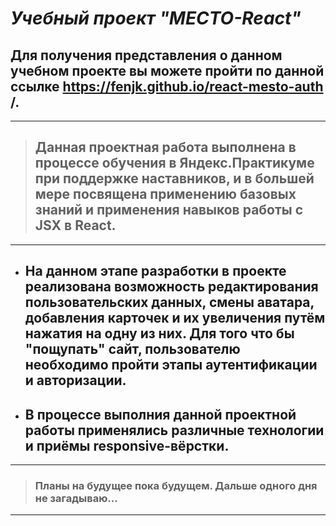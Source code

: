 # **_Учебный проект "МЕСТО-React"_**

## Для получения представления о данном учебном проекте вы можете пройти по данной ссылке https://fenjk.github.io/react-mesto-auth /.

___

> ## Данная проектная работа выполнена в процессе обучения в Яндекс.Практикуме при поддержке наставников, и в большей мере посвящена применению базовых знаний и применения навыков работы с JSX в React.

___

+ ## **На данном этапе разработки в проекте реализована возможность  редактирования пользовательских данных, смены аватара, добавления карточек и их увеличения путём нажатия на одну из них. Для того что бы "пощупать" сайт, пользователю необходимо пройти этапы аутентификации и авторизации.**

+ ## **В процессе выполния данной проектной работы применялись различные технологии и приёмы responsive-вёрстки.**

___

> ### Планы на будущее пока будущем. Дальше одного дня не загадываю...

___
